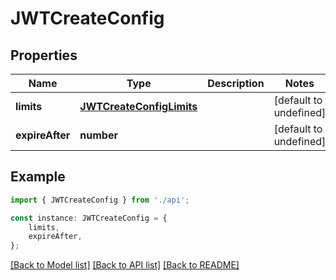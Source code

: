 # JWTCreateConfig


## Properties

Name | Type | Description | Notes
------------ | ------------- | ------------- | -------------
**limits** | [**JWTCreateConfigLimits**](JWTCreateConfigLimits.md) |  | [default to undefined]
**expireAfter** | **number** |  | [default to undefined]

## Example

```typescript
import { JWTCreateConfig } from './api';

const instance: JWTCreateConfig = {
    limits,
    expireAfter,
};
```

[[Back to Model list]](../README.md#documentation-for-models) [[Back to API list]](../README.md#documentation-for-api-endpoints) [[Back to README]](../README.md)
